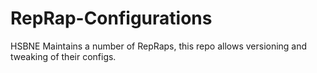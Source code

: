 RepRap-Configurations
=====================

HSBNE Maintains a number of RepRaps, this repo allows versioning and tweaking of their configs.